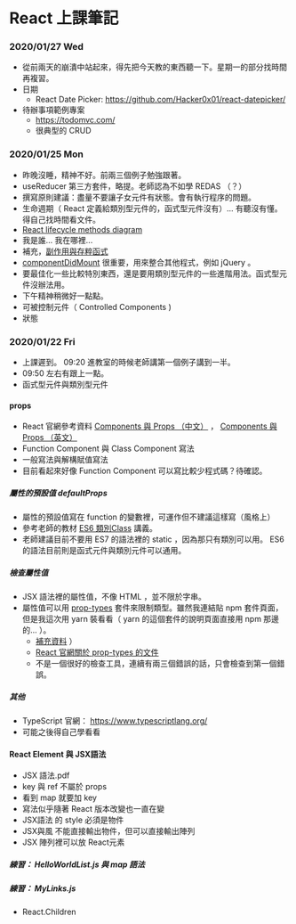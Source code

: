 # React 上課筆記

### 2020/01/27 Wed

- 從前兩天的崩潰中站起來，得先把今天教的東西聽一下。星期一的部分找時間再複習。
- 日期
	- React Date Picker: https://github.com/Hacker0x01/react-datepicker/
- 待辦事項範例專案
	- https://todomvc.com/
	- 很典型的 CRUD


### 2020/01/25 Mon

- 昨晚沒睡，精神不好。前兩三個例子勉強跟著。
- useReducer 第三方套件，略提。老師認為不如學 REDAS （？）
- 撰寫原則建議：盡量不要讓子女元件有狀態。會有執行程序的問題。
- 生命週期（ React 定義給類別型元件的，函式型元件沒有）... 有聽沒有懂。得自己找時間看文件。
- [React lifecycle methods diagram](https://projects.wojtekmaj.pl/react-lifecycle-methods-diagram/)
- 我是誰... 我在哪裡...
- 補充，[副作用與存粹函式](https://github.com/eyesofkids/mfee11-react/issues/9)
- [componentDidMount](https://github.com/eyesofkids/mfee11-react/issues/7) 很重要，用來整合其他程式，例如 jQuery 。
- 要最佳化一些比較特別東西，還是要用類別型元件的一些進階用法。函式型元件沒辦法用。
- 下午精神稍微好一點點。
- 可被控制元件（ Controlled Components )
- 狀態


### 2020/01/22 Fri

- 上課遲到。 09:20 進教室的時候老師講第一個例子講到一半。
- 09:50 左右有跟上一點。
- 函式型元件與類別型元件

#### props

- React 官網參考資料 [Components 與 Props （中文）](https://zh-hant.reactjs.org/docs/components-and-props.html) ， [Components 與 Props （英文）](https://reactjs.org/docs/components-and-props.html)
- Function Component 與 Class Component 寫法
- 一般寫法與解構賦值寫法
- 目前看起來好像 Function Component 可以寫比較少程式碼？待確認。

##### 屬性的預設值 defaultProps

- 屬性的預設值寫在 function 的變數裡，可運作但不建議這樣寫（風格上）
- 參考老師的教材 [ES6 類別Class](https://github.com/eyesofkids/mfee11-react/blob/main/%E6%95%99%E6%9D%90/0121/ES6%E7%AF%87-%E9%A1%9E%E5%88%A5class.pdf) 講義。
- 老師建議目前不要用 ES7 的語法裡的 static ，因為那只有類別可以用。 ES6 的語法目前則是函式元件與類別元件可以通用。

##### 檢查屬性值

- JSX 語法裡的屬性值，不像 HTML ，並不限於字串。
- 屬性值可以用 [prop-types](https://www.npmjs.com/package/prop-types) 套件來限制類型。雖然我連結貼 npm 套件頁面，但是我這次用 yarn 裝看看（ yarn 的這個套件的說明頁面直接用 npm 那邊的... ）。
  - [補充資料](https://github.com/eyesofkids/mfee11-react/issues/5) ）
  - [React 官網關於 prop-types 的文件](https://zh-hant.reactjs.org/docs/typechecking-with-proptypes.html)
  - 不是一個很好的檢查工具，連續有兩三個錯誤的話，只會檢查到第一個錯誤。


##### 其他

- TypeScript 官網： https://www.typescriptlang.org/
- 可能之後得自己學看看


#### React Element 與 JSX語法

- JSX 語法.pdf
- key 與 ref 不屬於 props
- 看到 map 就要加 key
- 寫法似乎隨著 React 版本改變也一直在變
- JSX語法 的 style 必須是物件
- JSX與風 不能直接輸出物件，但可以直接輸出陣列
- JSX 陣列裡可以放 React元素

##### 練習： HelloWorldList.js 與 map 語法

##### 練習： MyLinks.js

- React.Children